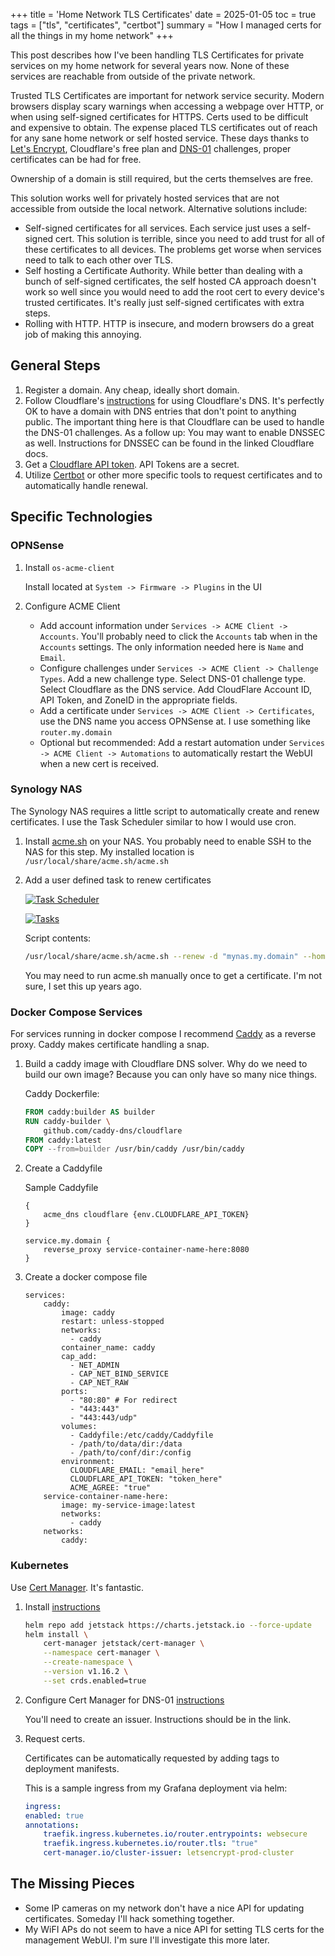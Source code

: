 +++
title = 'Home Network TLS Certificates'
date = 2025-01-05
toc = true
tags = ["tls", "certificates", "certbot"]
summary = "How I managed certs for all the things in my home network"
+++

This post describes how I've been handling TLS Certificates for private
services on my home network for several years now. None of these services
are reachable from outside of the private network.

Trusted TLS Certificates are important for network service security. Modern browsers
display scary warnings when accessing a webpage over HTTP, or when
using self-signed certificates for HTTPS.
Certs used to be difficult and expensive to obtain. The expense placed TLS
certificates out of reach for any sane home network or self hosted service. These
days thanks to
[Let's Encrypt](https://letsencrypt.org/), Cloudflare's free plan and [DNS-01](https://letsencrypt.org/docs/challenge-types/)
challenges, proper certificates can be had for free.

Ownership of a domain is still required, but the certs themselves are free.

This solution works well for privately hosted services that are not accessible
from outside the local network. Alternative solutions include:

- Self-signed certificates for all services. Each service just uses
a self-signed cert. This solution is terrible, since you need to add
trust for all of these certificates to all devices. The problems get worse
when services need to talk to each other over TLS.
- Self hosting a Certificate Authority. While better than dealing with a bunch
of self-signed certificates, the self hosted CA approach
doesn't work so well since you would need to add the root cert to
every device's trusted certificates. It's really just self-signed certificates
with extra steps.
- Rolling with HTTP. HTTP is insecure, and modern browsers do a great job
of making this annoying.

## General Steps

1. Register a domain. Any cheap, ideally short domain.
2. Follow Cloudflare's [instructions](https://developers.cloudflare.com/dns/zone-setups/full-setup/setup/#re-enable-dnssec)
for using Cloudflare's DNS. It's perfectly OK to have a domain with DNS entries
that don't point to anything public. The important thing here is that
Cloudflare can be used to handle the DNS-01 challenges. As a follow up: You
may want to enable DNSSEC as well. Instructions for DNSSEC can be found
in the linked Cloudflare docs.
3. Get a [Cloudflare API token](https://developers.cloudflare.com/fundamentals/api/get-started/create-token/). API Tokens are a secret.
4. Utilize [Certbot](https://certbot.eff.org/instructions) or other more specific
tools to request certificates and to automatically handle renewal.

## Specific Technologies

### OPNSense

1. Install `os-acme-client`

    Install located at `System -> Firmware -> Plugins` in the UI

2. Configure ACME Client

    - Add account information under `Services -> ACME Client -> Accounts`. You'll probably
    need to click the `Accounts` tab when in the `Accounts` settings. The only
    information needed here is `Name` and `Email`.
    - Configure challenges under `Services -> ACME Client -> Challenge Types`. Add
    a new challenge type.
        Select DNS-01 challenge type. Select Cloudflare as the DNS service.
        Add CloudFlare Account ID, API Token, and ZoneID in the appropriate fields.
    - Add a certificate under `Services -> ACME Client -> Certificates`, use
    the DNS name you access OPNSense at. I use something like `router.my.domain`
    - Optional but recommended: Add a restart automation under `Services -> ACME Client -> Automations`
    to automatically restart the WebUI when a new cert is received.

### Synology NAS

The Synology NAS requires a little script to automatically create and renew certificates.
I use the Task Scheduler similar to how I would use cron.

1. Install [acme.sh](https://github.com/acmesh-official/acme.sh) on your NAS.
You probably need to enable SSH to the NAS for this step. My installed location
is `/usr/local/share/acme.sh/acme.sh`
2. Add a user defined task to renew certificates

    [![Task Scheduler](/images/2025-01-05-home-network-tls/synology_task_schedule.png)](/images/2025-01-05-home-network-tls/synology_task_schedule.png)

    [![Tasks](/images/2025-01-05-home-network-tls/synology_cert_renew_tasks.png)](/images/2025-01-05-home-network-tls/synology_cert_renew_tasks.png)

    Script contents:

    ```bash
    /usr/local/share/acme.sh/acme.sh --renew -d "mynas.my.domain" --home /usr/local/share/acme.sh
    ```

    You may need to run acme.sh manually once to get a certificate. I'm not sure, I set this up years ago.

### Docker Compose Services

For services running in docker compose I recommend [Caddy](https://caddyserver.com/) as a reverse proxy. Caddy makes certificate handling a snap.

1. Build a caddy image with Cloudflare DNS solver. Why do we need to build
our own image? Because you can only have so many nice things.

    Caddy Dockerfile:

    ```Dockerfile
    FROM caddy:builder AS builder
    RUN caddy-builder \
        github.com/caddy-dns/cloudflare
    FROM caddy:latest
    COPY --from=builder /usr/bin/caddy /usr/bin/caddy
    ```

2. Create a Caddyfile

    Sample Caddyfile

    ```text
    {
        acme_dns cloudflare {env.CLOUDFLARE_API_TOKEN}
    }

    service.my.domain {
        reverse_proxy service-container-name-here:8080
    }
    ```

3. Create a docker compose file

    ```text
    services:
        caddy:
            image: caddy
            restart: unless-stopped
            networks:
              - caddy
            container_name: caddy
            cap_add:
              - NET_ADMIN
              - CAP_NET_BIND_SERVICE
              - CAP_NET_RAW
            ports:
              - "80:80" # For redirect
              - "443:443"
              - "443:443/udp"
            volumes:
              - Caddyfile:/etc/caddy/Caddyfile
              - /path/to/data/dir:/data
              - /path/to/conf/dir:/config
            environment:
              CLOUDFLARE_EMAIL: "email_here"
              CLOUDFLARE_API_TOKEN: "token_here"
              ACME_AGREE: "true"
        service-container-name-here:
            image: my-service-image:latest
            networks:
              - caddy
        networks:
            caddy:
    ```

### Kubernetes

Use [Cert Manager](https://cert-manager.io/). It's fantastic.

1. Install [instructions](https://cert-manager.io/docs/installation/helm/)

    ```bash
    helm repo add jetstack https://charts.jetstack.io --force-update
    helm install \
        cert-manager jetstack/cert-manager \
        --namespace cert-manager \
        --create-namespace \
        --version v1.16.2 \
        --set crds.enabled=true
    ```

2. Configure Cert Manager for DNS-01 [instructions](https://cert-manager.io/docs/configuration/acme/dns01/)

    You'll need to create an issuer. Instructions should be in the link.

3. Request certs.

    Certificates can be automatically requested by adding tags to deployment manifests.

    This is a sample ingress from my Grafana deployment via helm:

    ```yaml
    ingress:
    enabled: true
    annotations:
        traefik.ingress.kubernetes.io/router.entrypoints: websecure
        traefik.ingress.kubernetes.io/router.tls: "true"
        cert-manager.io/cluster-issuer: letsencrypt-prod-cluster
    ```

## The Missing Pieces

- Some IP cameras on my network don't have a nice API for updating certificates. Someday I'll hack something together.
- My WiFI APs do not seem to have a nice API for setting TLS certs
for the management WebUI. I'm sure I'll investigate this more later.
